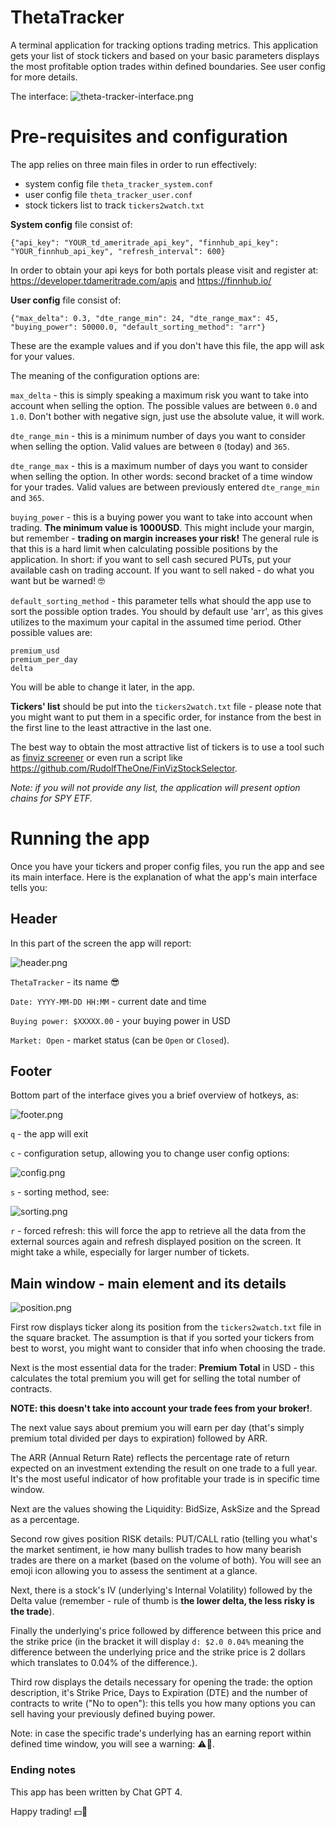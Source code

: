 # ThetaTracker
A terminal application for tracking options trading metrics.
This application gets your list of stock tickers and based on your basic parameters displays the most profitable option trades within defined boundaries.
See user config for more details.

The interface:
![theta-tracker-interface.png](resources%2Ftheta-tracker-interface.png)

# Pre-requisites and configuration
The app relies on three main files in order to run effectively:
* system config file `theta_tracker_system.conf`
* user config file `theta_tracker_user.conf`
* stock tickers list to track `tickers2watch.txt`

**System config** file consist of:

`{"api_key": "YOUR_td_ameritrade_api_key", "finnhub_api_key": "YOUR_finnhub_api_key", "refresh_interval": 600}`

In order to obtain your api keys for both portals please visit and register at:
https://developer.tdameritrade.com/apis
and
https://finnhub.io/

**User config** file consist of:

`{"max_delta": 0.3, "dte_range_min": 24, "dte_range_max": 45, "buying_power": 50000.0, "default_sorting_method": "arr"}`

These are the example values and if you don't have this file, the app will ask for your values.

The meaning of the configuration options are:

`max_delta` - this is simply speaking a maximum risk you want to take into account when selling the option. The possible values are between `0.0` and `1.0`. Don't bother with negative sign, just use the absolute value, it will work.

`dte_range_min` - this is a minimum number of days you want to consider when selling the option. Valid values are between `0` (today) and `365`.

`dte_range_max` - this is a maximum number of days you want to consider when selling the option. In other words: second bracket of a time window for your trades. Valid values are between previously entered `dte_range_min` and `365`.

`buying_power` - this is a buying power you want to take into account when trading. **The minimum value is 1000USD**. This might include your margin, but remember - **trading on margin increases your risk!**
The general rule is that this is a hard limit when calculating possible positions by the application. In short: if you want to sell cash secured PUTs, put your available cash on trading account. If you want to sell naked - do what you want but be warned! 🤓

`default_sorting_method` - this parameter tells what should the app use to sort the possible option trades. You should by default use 'arr', as this gives utilizes to the maximum your capital in the assumed time period. Other possible values are: 

    premium_usd
    premium_per_day
    delta

You will be able to change it later, in the app.

**Tickers' list** should be put into the `tickers2watch.txt` file - please note that you might want to put them in a specific order, for instance from the best in the first line to the least attractive in the last one.

The best way to obtain the most attractive list of tickers is to use a tool such as [finviz screener](https://finviz.com/screener.ashx) or even run a script like https://github.com/RudolfTheOne/FinVizStockSelector.

_Note: if you will not provide any list, the application will present option chains for SPY ETF._

# Running the app
Once you have your tickers and proper config files, you run the app and see its main interface.
Here is the explanation of what the app's main interface tells you:
## Header
In this part of the screen the app will report:

![header.png](resources%2Fheader.png)

`ThetaTracker` - its name 😎

`Date: YYYY-MM-DD HH:MM` - current date and time

`Buying power: $XXXXX.00` - your buying power in USD

`Market: Open` - market status (can be `Open` or `Closed`).

## Footer
Bottom part of the interface gives you a brief overview of hotkeys, as:

![footer.png](resources%2Ffooter.png)

`q` - the app will exit

`c` - configuration setup, allowing you to change user config options:

![config.png](resources%2Fconfig.png)

`s` - sorting method, see:

![sorting.png](resources%2Fsorting.png)

`r` - forced refresh: this will force the app to retrieve all the data from the external sources again and refresh displayed position on the screen. It might take a while, especially for larger number of tickets.

## Main window - main element and its details

![position.png](resources%2Fposition.png)

First row displays ticker along its position from the `tickers2watch.txt` file in the square 
bracket. 
The assumption is that if you sorted your tickers from best to worst, you might want to 
consider that info when choosing the trade. 

Next is the most essential data for the trader: **Premium Total** in USD - this 
calculates the total premium you will get for selling the total number of contracts.

**NOTE: this doesn't take into account your trade fees from your broker!**. 

The next value says about premium you will earn per day (that's simply premium total 
divided per days to expiration) followed by ARR. 

The ARR (Annual Return Rate) reflects the percentage rate of return 
expected on an investment extending the result on one trade to a full year. It's the most 
useful indicator of how profitable your trade is in specific time window.

Next are the values showing the Liquidity: BidSize, AskSize and the Spread as a percentage.

Second row gives position RISK details: PUT/CALL ratio (telling you what's the market sentiment, ie how many 
bullish trades to how many bearish trades are there on a market (based on the volume of both).
You will see an emoji icon allowing you to assess the sentiment at a glance. 

Next, there is a stock's IV (underlying's Internal Volatility) followed by the Delta value 
(remember - rule of thumb is **the lower delta, the less risky is the trade**).

Finally the underlying's price followed by difference between this price and the strike price (in the
bracket it will display `d: $2.0 0.04%` meaning the difference between the underlying price 
and the strike price is 2 dollars which translates to 0.04% of the difference.).

Third row displays the details necessary for opening the trade: the option description, it's Strike Price, 
Days to Expiration (DTE) and the number of contracts to write ("No to open"): this tells you 
how many options you can sell having your previously defined buying power.

Note: in case the specific trade's underlying has an earning report within defined time window, you will see a warning: ⚠️📆.

### Ending notes
This app has been written by Chat GPT 4.

Happy trading! 💵💪
